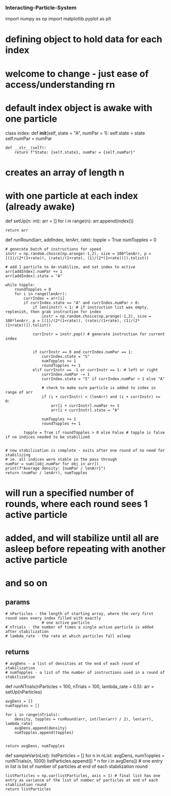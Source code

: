 ### Interacting-Particle-System

import numpy as np
import matplotlib.pyplot as plt

# defining object to hold data for each index
# welcome to change - just ease of access/understanding rn
# default index object is awake with one particle
class index:
    def __init__(self, state = "A", numPar = 1):
        self.state = state
        self.numPar = numPar

    def __str__(self):
        return f"State: {self.state}, numPar = {self.numPar}"


# creates an array of length n
# with one particle at each index (already awake)
def setUp(n: int):
    arr = []
    for i in range(n):
        arr.append(index())

    return arr

def runRound(arr, addIndex, lenArr, rate):
    topple = True
    numTopples = 0
    
    # generate batch of instructions for speed
    instr = np.random.choice(np.arange(-1,2), size = 100*lenArr, p = [(1)/(2*(1+rate)), (rate)/(1+rate), (1)/(2*(1+rate))]).tolist()

    # add 1 particle to de-stabilize, and set index to active
    arr[addIndex].numPar += 1
    arr[addIndex].state = "A"

    while topple:
        roundTopples = 0
        for i in range(lenArr):
            currIndex = arr[i]
            if currIndex.state == "A" and currIndex.numPar > 0:
                if len(instr) < 1: # if instruction list was empty, replenish, then grab instruction for index
                    instr = np.random.choice(np.arange(-1,2), size = 100*lenArr, p = [(1)/(2*(1+rate)), (rate)/(1+rate), (1)/(2*(1+rate))]).tolist()
                
                currInstr = instr.pop() # generate instruction for current index


                if currInstr == 0 and currIndex.numPar == 1:
                    currIndex.state = "S"
                    numTopples += 1
                    roundTopples += 1
                elif currInstr == -1 or currInstr == 1: # left or right
                    currIndex.numPar -= 1
                    currIndex.state = "S" if currIndex.numPar < 1 else "A"

                    # check to make sure particle is added to index in range of arr
                    if (i + currInstr) < (lenArr) and (i + currInstr) >= 0:
                        arr[i + currInstr].numPar += 1
                        arr[i + currInstr].state = "A"
                        
                    numTopples += 1
                    roundTopples += 1

            topple = True if roundTopples > 0 else False # topple is false if no indices needed to be stabilized

    
    # now stabilization is complete - exits after one round of no need for stabilizing
    # ie. all indices were stable in the pass through
    numPar = sum([obj.numPar for obj in arr])
    print(f"Average density: {numPar / lenArr}")
    return (numPar / lenArr), numTopples


# will run a specified number of rounds, where each round sees 1 active particle
# added, and will stabilize until all are asleep before repeating with another active particle
# and so on
## params
    # nParticles - the length of starting array, where the very first round sees every index filled with exactly
                    # one active particle
    # nTrials - the number of times a single active particle is added after stabilization
    # lambda_rate - the rate at which particles fall asleep
## returns
    # avgDens - a list of densities at the end of each round of stabilization
    # numTopples - a list of the number of instructions used in a round of stabilization
def runNTrials(nParticles = 100, nTrials = 100, lambda_rate = 0.5):
    arr = setUp(nParticles)

    avgDens = []
    numTopples = []

    for i in range(nTrials):
        density, topples = runRound(arr, int(len(arr) / 2), len(arr), lambda_rate)
        avgDens.append(density)
        numTopples.append(topples)


    return avgDens, numTopples


def sampleVar(nList):
    listParticles = []
    for n in nList:
        avgDens, numTopples = runNTrials(n, 1000)
        listParticles.append([i * n for i in avgDens]) # one entry in list is list of number of particles at end of each stabilization round

    listParticles = np.var(listParticles, axis = 1) # final list has one entry as variance of the list of number of particles at end of each stablization round
    return listParticles
